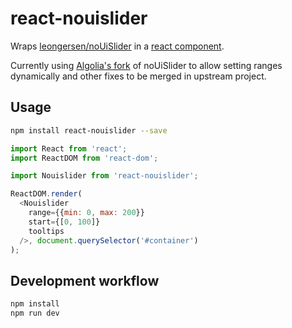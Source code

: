 # react-nouislider

Wraps [leongersen/noUiSlider](https://github.com/leongersen/noUiSlider) in a [react component](https://facebook.github.io/react/docs/component-api.html).

Currently using [Algolia's fork](https://github.com/algolia/noUiSlider) of noUiSlider to allow setting ranges dynamically and other fixes to be merged in upstream project.

## Usage

```sh
npm install react-nouislider --save
```

```js
import React from 'react';
import ReactDOM from 'react-dom';

import Nouislider from 'react-nouislider';

ReactDOM.render(
  <Nouislider
    range={{min: 0, max: 200}}
    start={[0, 100]}
    tooltips
  />, document.querySelector('#container')
);
```

## Development workflow

```sh
npm install
npm run dev
```
